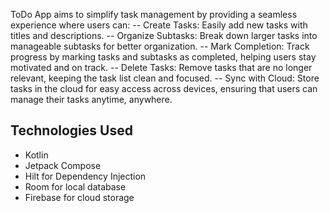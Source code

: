 ToDo App aims to simplify task management by providing a seamless experience where users can:
-- Create Tasks: Easily add new tasks with titles and descriptions.
-- Organize Subtasks: Break down larger tasks into manageable subtasks for better organization.
-- Mark Completion: Track progress by marking tasks and subtasks as completed, helping users stay motivated and on track.
-- Delete Tasks: Remove tasks that are no longer relevant, keeping the task list clean and focused.
-- Sync with Cloud: Store tasks in the cloud for easy access across devices, ensuring that users can manage their tasks anytime, anywhere.

## Technologies Used

- Kotlin
- Jetpack Compose
- Hilt for Dependency Injection
- Room for local database
- Firebase for cloud storage